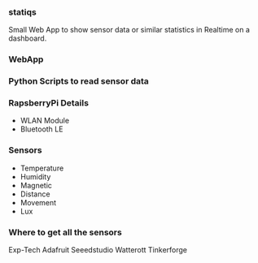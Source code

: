 ### statiqs

Small Web App to show sensor data or similar statistics in Realtime on a dashboard.

### WebApp



### Python Scripts to read sensor data



### RapsberryPi Details

- WLAN Module
- Bluetooth LE



### Sensors

- Temperature
- Humidity
- Magnetic
- Distance
- Movement
- Lux



### Where to get all the sensors

Exp-Tech
Adafruit
Seeedstudio
Watterott
Tinkerforge




